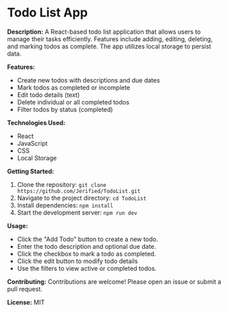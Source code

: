 # Todo List App

**Description:**
A React-based todo list application that allows users to manage their tasks efficiently. Features include adding, editing, deleting, and marking todos as complete. The app utilizes local storage to persist data.

**Features:**
* Create new todos with descriptions and due dates
* Mark todos as completed or incomplete
* Edit todo details (text)
* Delete individual or all completed todos
* Filter todos by status (completed)

**Technologies Used:**
* React
* JavaScript
* CSS
* Local Storage

**Getting Started:**
1. Clone the repository: `git clone https://github.com/Jerified/TodoList.git`
2. Navigate to the project directory: `cd TodoList`
3. Install dependencies: `npm install`
4. Start the development server: `npm run dev`

**Usage:**
* Click the "Add Todo" button to create a new todo.
* Enter the todo description and optional due date.
* Click the checkbox to mark a todo as completed.
* Click the edit button to modify todo details
* Use the filters to view active or completed todos.

**Contributing:**
Contributions are welcome! Please open an issue or submit a pull request.

**License:**
MIT
